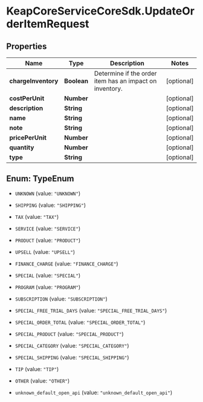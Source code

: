 # KeapCoreServiceCoreSdk.UpdateOrderItemRequest

## Properties

Name | Type | Description | Notes
------------ | ------------- | ------------- | -------------
**chargeInventory** | **Boolean** | Determine if the order item has an impact on inventory. | [optional] 
**costPerUnit** | **Number** |  | [optional] 
**description** | **String** |  | [optional] 
**name** | **String** |  | [optional] 
**note** | **String** |  | [optional] 
**pricePerUnit** | **Number** |  | [optional] 
**quantity** | **Number** |  | [optional] 
**type** | **String** |  | [optional] 



## Enum: TypeEnum


* `UNKNOWN` (value: `"UNKNOWN"`)

* `SHIPPING` (value: `"SHIPPING"`)

* `TAX` (value: `"TAX"`)

* `SERVICE` (value: `"SERVICE"`)

* `PRODUCT` (value: `"PRODUCT"`)

* `UPSELL` (value: `"UPSELL"`)

* `FINANCE_CHARGE` (value: `"FINANCE_CHARGE"`)

* `SPECIAL` (value: `"SPECIAL"`)

* `PROGRAM` (value: `"PROGRAM"`)

* `SUBSCRIPTION` (value: `"SUBSCRIPTION"`)

* `SPECIAL_FREE_TRIAL_DAYS` (value: `"SPECIAL_FREE_TRIAL_DAYS"`)

* `SPECIAL_ORDER_TOTAL` (value: `"SPECIAL_ORDER_TOTAL"`)

* `SPECIAL_PRODUCT` (value: `"SPECIAL_PRODUCT"`)

* `SPECIAL_CATEGORY` (value: `"SPECIAL_CATEGORY"`)

* `SPECIAL_SHIPPING` (value: `"SPECIAL_SHIPPING"`)

* `TIP` (value: `"TIP"`)

* `OTHER` (value: `"OTHER"`)

* `unknown_default_open_api` (value: `"unknown_default_open_api"`)




